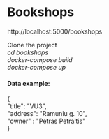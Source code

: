 # Bookshops
http://localhost:5000/bookshops

Clone the project   
_cd bookshops  
docker-compose build  
docker-compose up_
 
#### Data example:
 {  
    "title": "VU3",   
    "address": "Ramuniu g. 10",   
    "owner" : "Petras Petraitis"    
  } 
